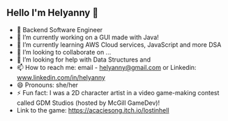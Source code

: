 ## Hello I'm Helyanny 👋


- 🎥 Backend Software Engineer
- 🔭 I’m currently working on a GUI made with Java!
- 🌱 I’m currently learning AWS Cloud services, JavaScript and more DSA
- 👯 I’m looking to collaborate on ...
- 🤔 I’m looking for help with Data Structures and 
- 📫 How to reach me: email - helyanny@gmail.com or Linkedin: www.linkedin.com/in/helyanny
- 😄 Pronouns: she/her
- ⚡ Fun fact: I was a 2D character artist in a video game-making contest called GDM Studios (hosted by McGill GameDev)!
- Link to the game: https://acaciesong.itch.io/lostinhell
